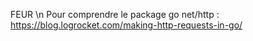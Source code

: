 FEUR \n
Pour comprendre le package go net/http : https://blog.logrocket.com/making-http-requests-in-go/
